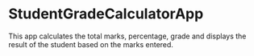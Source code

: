 # StudentGradeCalculatorApp
This app calculates the total marks, percentage, grade and displays the result of the student based on the marks entered.
